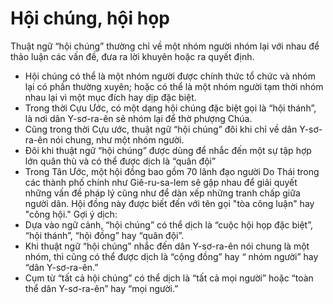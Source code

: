 # Hội chúng, hội họp

Thuật ngữ “hội chúng” thường chỉ về một nhóm người nhóm lại với nhau để thảo luận các vấn đề, đưa ra lời khuyên hoặc ra quyết định.
- Hội chúng có thể là một nhóm người được chính thức tổ chức và nhóm lại có phần thường xuyên; hoặc có thể là một nhóm người tạm thời nhóm nhau lại vì một mục đích hay dịp đặc biệt.
- Trong thời Cựu Ước, có một dạng hội chúng đặc biệt gọi là “hội thánh”, là nơi dân Y-sơ-ra-ên sẽ nhóm lại để thờ phượng Chúa.
- Cũng trong thời Cựu ước, thuật ngữ “hội chúng” đôi khi chỉ về dân Y-sơ-ra-ên nói chung, như một nhóm người.
- Đôi khi thuật ngữ “hội chúng” được dùng để nhắc đến một sự tập hợp lớn quân thù và có thể được dịch là “quân đội”
- Trong Tân Ước, một hội đồng bao gồm 70 lãnh đạo người Do Thái trong các thành phố chính như Giê-ru-sa-lem sẽ gặp nhau để giải quyết những vấn đề pháp lý cũng như để dàn xếp những tranh chấp giữa người dân. Hội đồng này được biết đến với tên gọi "tòa công luận" hay "công hội."
Gợi ý dịch:
- Dựa vào ngữ cảnh, “hội chúng” có thể dịch là “cuộc hội họp đặc biệt”, “hội thánh”, “hội đồng” hay “quân đội”.
- Khi thuật ngữ “hội chúng” nhắc đến dân Y-sơ-ra-ên nói chung là một nhóm, thì cũng có thể được dịch là “cộng đồng” hay “ nhóm người” hay “dân Y-sơ-ra-ên.”
- Cụm từ “tất cả hội chúng” có thể dịch là “tất cả mọi người” hoặc “toàn thể dân Y-sơ-ra-ên” hay “mọi người.”

